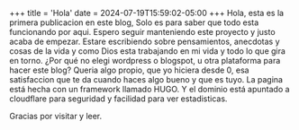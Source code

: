 +++
title = 'Hola'
date = 2024-07-19T15:59:02-05:00
+++
Hola, esta es la primera publicacion en este blog, Solo es para saber que todo esta funcionando por aqui.
Espero seguir manteniendo este proyecto y justo acaba de empezar. Estare escribiendo sobre pensamientos, anecdotas y cosas de la vida
y como Dios esta trabajando en mi vida y todo lo que gira en torno.
¿Por qué no elegi wordpress o blogspot, u otra plataforma para hacer este blog?
Queria algo propio, que yo hiciera desde 0, esa satisfaccion que te da cuando haces algo bueno y que es tuyo.
La pagina está hecha con un framework llamado HUGO. Y el dominio está apuntado a cloudflare para seguridad y facilidad para ver estadisticas.


Gracias por visitar y leer.

